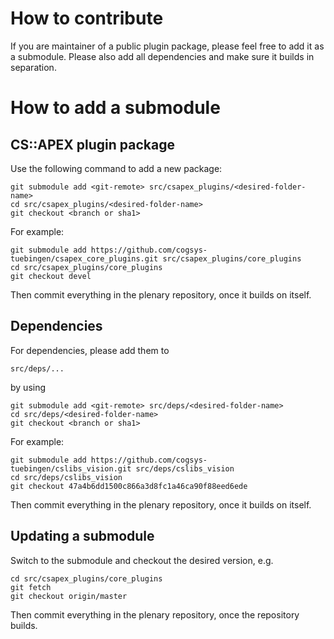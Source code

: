 # How to contribute

If you are maintainer of a public plugin package, please feel free to add it as a submodule.
Please also add all dependencies and make sure it builds in separation.


# How to add a submodule

## CS::APEX plugin package

Use the following command to add a new package:

    git submodule add <git-remote> src/csapex_plugins/<desired-folder-name>
    cd src/csapex_plugins/<desired-folder-name>
    git checkout <branch or sha1>

For example:

    git submodule add https://github.com/cogsys-tuebingen/csapex_core_plugins.git src/csapex_plugins/core_plugins 
    cd src/csapex_plugins/core_plugins 
    git checkout devel

Then commit everything in the plenary repository, once it builds on itself.


## Dependencies

For dependencies, please add them to 

    src/deps/...

by using

    git submodule add <git-remote> src/deps/<desired-folder-name>
    cd src/deps/<desired-folder-name>
    git checkout <branch or sha1> 

For example:

    git submodule add https://github.com/cogsys-tuebingen/cslibs_vision.git src/deps/cslibs_vision 
    cd src/deps/cslibs_vision 
    git checkout 47a4b6dd1500c866a3d8fc1a46ca90f88eed6ede

Then commit everything in the plenary repository, once it builds on itself.



## Updating a submodule

Switch to the submodule and checkout the desired version, e.g.

    cd src/csapex_plugins/core_plugins
    git fetch
    git checkout origin/master
    
Then commit everything in the plenary repository, once the repository builds.
